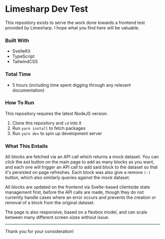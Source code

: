 # Limesharp Dev Test

This repository exists to serve the work done towards a frontend test provided by Limesharp. I hope what you find here will be valuable.

### Built With
* SvelteKit
* TypeScript
* TailwindCSS

### Total Time
* 5 hours (including time spent digging through any relevant documentation)

### How To Run

This repository requires the latest NodeJS version.

1) Clone this repository and `cd` into it
2) Run `yarn install` to fetch packages
3) Run `yarn dev` to spin up development server

### What This Entails

All blocks are fetched via an API call which returns a mock dataset. You can click the `Add` button on the main page to add as many blocks as you want, and each one will trigger an API call to add said block to the dataset so that it's persisted on page refreshes. Each block was also give a remove `(-)` button, which also similarly queries against the mock dataset. 

All blocks are updated on the frontend via Svelte-based clientside state management first, before the API calls are made, though they do not currently handle cases where an error occurs and prevents the creation or removal of a block from the original dataset. 

The page is also responsive, based on a flexbox model, and can scale between many different screen sizes without issue.

---

Thank you for your consideration!